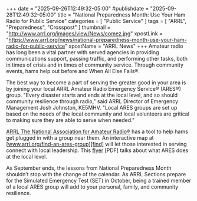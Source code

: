 +++
date = "2025-09-26T12:49:32-05:00"
#publishdate = "2025-09-28T12:49:32-05:00"
title = "National Preparedness Month: Use Your Ham Radio for Public Service"
categories = [ "Public Service" ]
tags = [ "ARRL", "Preparedness", "Crosspost" ]
thumbnail = "http://www.arrl.org/images/view/News/comez.jpg"
xpostLink = "https://www.arrl.org/news/national-preparedness-month-use-your-ham-radio-for-public-service"
xpostName = "ARRL News"
+++
Amateur radio has long been a vital partner with served agencies in
providing communications support, passing traffic, and performing other
tasks, both in times of crisis and in times of community service.
Through community events, hams help out before and When All Else
Fails&reg;.

The best way to become a part of serving the greater good in your area
is by joining your local ARRL Amateur Radio Emergency Service® (ARES®)
group. "Every disaster starts and ends at the local level, and so
should community resilience through radio," said ARRL Director of
Emergency Management Josh Johnston, KE5MHV. "Local ARES groups are set
up based on the needs of the local community and local volunteers are
gritical to making sure they are able to serve when needed."

[ARRL The National Association for Amateur Radio&reg;][arrl] has a tool
to help hams get plugged in with a group near them. An interactive map
at [www.arrl.org/find-an-ares-group][find] will let those interested in
serving connect with local leadership. This [flyer] [PDF] talks about
what ARES does at the local level.

As September ends, the lessons from National Preparedness Month
shouldn’t stop with the change of the calendar. As ARRL Sections
prepare for the Simulated Emergency Test (SET) in October, being a
trained member of a local ARES group will add to your personal, family,
and community resilience.

[arrl]: https://www.arrl.org/
[find]: http://www.arrl.org/find-an-ares-group
[flyer]: https://www.arrl.org/files/file/Public%20Service/ARES/ARES202024.pdf

